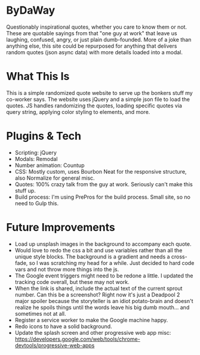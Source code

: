 # ByDaWay
Questionably inspirational quotes, whether you care to know them or not. These are quotable sayings from that "one guy at work" that leave us laughing, confused, angry, or just plain dumb-founded. More of a joke than anything else, this site could be repurposed for anything that delivers random quotes (json async data) with more details loaded into a modal.

# What This Is
This is a simple randomized quote website to serve up the bonkers stuff my co-worker says. The website uses jQuery and a simple json file to load the quotes. JS handles randomizing the quotes, loading specific quotes via query string, applying color styling to elements, and more.

# Plugins & Tech
- Scripting: jQuery
- Modals: Remodal
- Number animation: Countup
- CSS: Mostly custom, uses Bourbon Neat for the responsive structure, also Normalize for general misc.
- Quotes: 100% crazy talk from the guy at work. Seriously can't make this stuff up.
- Build process: I'm using PrePros for the build process. Small site, so no need to Gulp this.

# Future Improvements
- Load up unsplash images in the background to accompany each quote. 
- Would love to redo the css a bit and use variables rather than all the unique style blocks. The background is a gradient and needs a cross-fade, so I was scratching my head for a while. Just decided to hard code vars and not throw more things into the js.
- The Google event triggers might need to be redone a little. I updated the tracking code overall, but these may not work.
- When the link is shared, include the actual text of the current sprout number. Can this be a screenshot? Right now it's just a Deadpool 2 major spoiler because the storyteller is an idiot potato-brain and doesn't realize he spoils things until the words leave his big dumb mouth... and sometimes not at all.
- Register a service worker to make the Google machine happy.
- Redo icons to have a solid background.
- Update the splash screen and other progressive web app misc: https://developers.google.com/web/tools/chrome-devtools/progressive-web-apps
